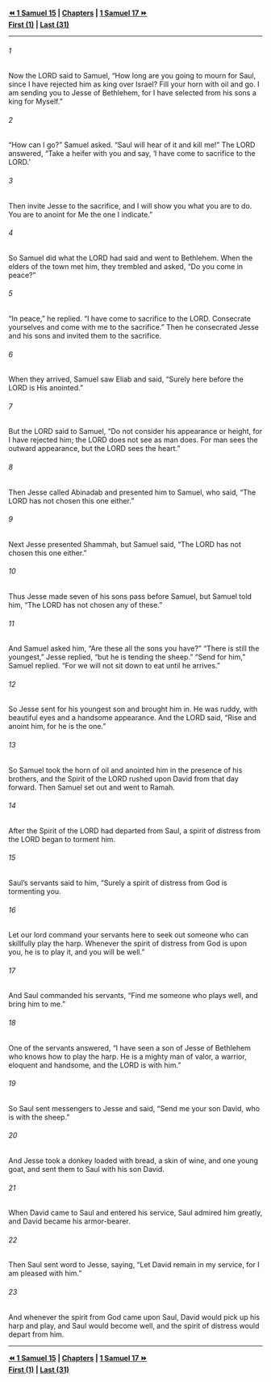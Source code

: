   
**[⏪ 1 Samuel 15](./1%20Samuel%2015.md) | [Chapters](./_index.md) | [1 Samuel 17 ⏩](./1%20Samuel%2017.md)**  
**[First (1)](./1%20Samuel%201.md) | [Last (31)](./1%20Samuel%2031.md)**  
  
---  
  
###### 1  
Now the LORD said to Samuel, “How long are you going to mourn for Saul, since I have rejected him as king over Israel? Fill your horn with oil and go. I am sending you to Jesse of Bethlehem, for I have selected from his sons a king for Myself.”  
  
###### 2  
“How can I go?” Samuel asked. “Saul will hear of it and kill me!” The LORD answered, “Take a heifer with you and say, ‘I have come to sacrifice to the LORD.’  
  
###### 3  
Then invite Jesse to the sacrifice, and I will show you what you are to do. You are to anoint for Me the one I indicate.”  
  
###### 4  
So Samuel did what the LORD had said and went to Bethlehem. When the elders of the town met him, they trembled and asked, “Do you come in peace?”  
  
###### 5  
“In peace,” he replied. “I have come to sacrifice to the LORD. Consecrate yourselves and come with me to the sacrifice.” Then he consecrated Jesse and his sons and invited them to the sacrifice.  
  
###### 6  
When they arrived, Samuel saw Eliab and said, “Surely here before the LORD is His anointed.”  
  
###### 7  
But the LORD said to Samuel, “Do not consider his appearance or height, for I have rejected him; the LORD does not see as man does. For man sees the outward appearance, but the LORD sees the heart.”  
  
###### 8  
Then Jesse called Abinadab and presented him to Samuel, who said, “The LORD has not chosen this one either.”  
  
###### 9  
Next Jesse presented Shammah, but Samuel said, “The LORD has not chosen this one either.”  
  
###### 10  
Thus Jesse made seven of his sons pass before Samuel, but Samuel told him, “The LORD has not chosen any of these.”  
  
###### 11  
And Samuel asked him, “Are these all the sons you have?” “There is still the youngest,” Jesse replied, “but he is tending the sheep.” “Send for him,” Samuel replied. “For we will not sit down to eat until he arrives.”  
  
###### 12  
So Jesse sent for his youngest son and brought him in. He was ruddy, with beautiful eyes and a handsome appearance. And the LORD said, “Rise and anoint him, for he is the one.”  
  
###### 13  
So Samuel took the horn of oil and anointed him in the presence of his brothers, and the Spirit of the LORD rushed upon David from that day forward. Then Samuel set out and went to Ramah.  
  
###### 14  
After the Spirit of the LORD had departed from Saul, a spirit of distress from the LORD began to torment him.  
  
###### 15  
Saul’s servants said to him, “Surely a spirit of distress from God is tormenting you.  
  
###### 16  
Let our lord command your servants here to seek out someone who can skillfully play the harp. Whenever the spirit of distress from God is upon you, he is to play it, and you will be well.”  
  
###### 17  
And Saul commanded his servants, “Find me someone who plays well, and bring him to me.”  
  
###### 18  
One of the servants answered, “I have seen a son of Jesse of Bethlehem who knows how to play the harp. He is a mighty man of valor, a warrior, eloquent and handsome, and the LORD is with him.”  
  
###### 19  
So Saul sent messengers to Jesse and said, “Send me your son David, who is with the sheep.”  
  
###### 20  
And Jesse took a donkey loaded with bread, a skin of wine, and one young goat, and sent them to Saul with his son David.  
  
###### 21  
When David came to Saul and entered his service, Saul admired him greatly, and David became his armor-bearer.  
  
###### 22  
Then Saul sent word to Jesse, saying, “Let David remain in my service, for I am pleased with him.”  
  
###### 23  
And whenever the spirit from God came upon Saul, David would pick up his harp and play, and Saul would become well, and the spirit of distress would depart from him.  
  
  
---  
  
**[⏪ 1 Samuel 15](./1%20Samuel%2015.md) | [Chapters](./_index.md) | [1 Samuel 17 ⏩](./1%20Samuel%2017.md)**  
**[First (1)](./1%20Samuel%201.md) | [Last (31)](./1%20Samuel%2031.md)**  
  
